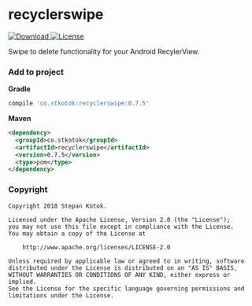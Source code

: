 
# recyclerswipe
[ ![Download](https://api.bintray.com/packages/stkotok/Android-SwipeToDelete/recyclerswipe/images/download.svg) ](https://bintray.com/stkotok/Android-SwipeToDelete/recyclerswipe/_latestVersion) [![License](https://img.shields.io/badge/License-Apache%202.0-blue.svg)](https://opensource.org/licenses/Apache-2.0)

Swipe to delete functionality for your Android RecylerView.

<h3>Add to project</h3>

**Gradle**
```groovy
compile 'co.stkotok:recyclerswipe:0.7.5'
```

**Maven**
```xml
<dependency>
  <groupId>co.stkotok</groupId>
  <artifactId>recyclerswipe</artifactId>
  <version>0.7.5</version>
  <type>pom</type>
</dependency>
```

<h3>Copyright</h3>

    Copyright 2018 Stepan Kotok.

    Licensed under the Apache License, Version 2.0 (the "License");
    you may not use this file except in compliance with the License.
    You may obtain a copy of the License at

        http://www.apache.org/licenses/LICENSE-2.0

    Unless required by applicable law or agreed to in writing, software
    distributed under the License is distributed on an "AS IS" BASIS,
    WITHOUT WARRANTIES OR CONDITIONS OF ANY KIND, either express or implied.
    See the License for the specific language governing permissions and
    limitations under the License.
